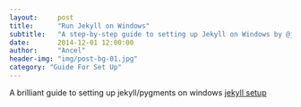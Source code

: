 ```yaml
---
layout:     post
title:      "Run Jekyll on Windows"
subtitle:   "A step-by-step guide to setting up Jekyll on Windows by @juthilo."
date:       2014-12-01 12:00:00
author:     "Ancel"
header-img: "img/post-bg-01.jpg"
category: "Guide For Set Up"
---
```


<p>A brilliant guide to setting up jekyll/pygments on windows  <a href="http://jekyll-windows.juthilo.com/">jekyll setup</a> </p>

